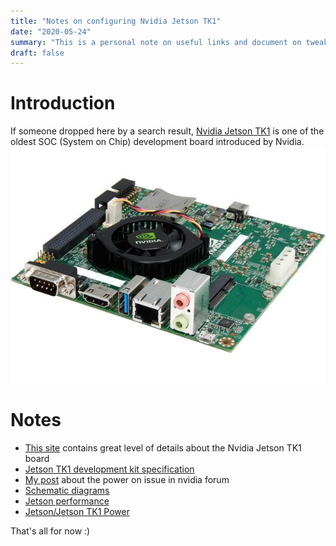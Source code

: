 ```yaml
---
title: "Notes on configuring Nvidia Jetson TK1"
date: "2020-05-24"
summary: "This is a personal note on useful links and document on tweaking/configuring Nvidia Jetson TK1 board"
draft: false
---
```


# Introduction

If someone dropped here by a search result, [Nvidia Jetson TK1](https://developer.nvidia.com/embedded/buy/jetson-devkit) is one of the oldest SOC (System on Chip) development board introduced by Nvidia.
![TK1](jetson_tk1.jpg)

# Notes

- [This site](https://elinux.org/Jetson_TK1) contains great level of details about the Nvidia Jetson TK1 board
- [Jetson TK1 development kit specification](http://developer.download.nvidia.com/embedded/jetson/TK1/docs/3_HWDesignDev/JTK1_DevKit_Specification.pdf)
- [My post](https://forums.developer.nvidia.com/t/jetson-tk1-does-not-booting-up/124598) about the power on issue in nvidia forum
- [Schematic diagrams](https://forums.developer.nvidia.com/t/power-on-issues-with-jetson-tk1/35473/6?u=tmkasun)
- [Jetson performance](https://elinux.org/Jetson/Performance)
- [Jetson/Jetson TK1 Power](https://elinux.org/Jetson/Jetson_TK1_Power)

That's all for now :)